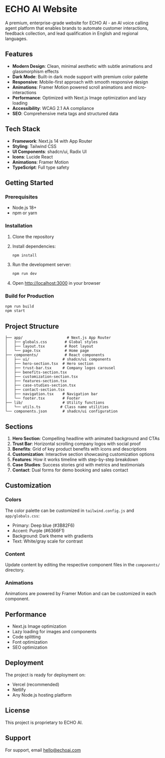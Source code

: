 # ECHO AI Website

A premium, enterprise-grade website for ECHO AI - an AI voice calling agent platform that enables brands to automate customer interactions, feedback collection, and lead qualification in English and regional languages.

## Features

- **Modern Design**: Clean, minimal aesthetic with subtle animations and glassmorphism effects
- **Dark Mode**: Built-in dark mode support with premium color palette
- **Responsive**: Mobile-first approach with smooth responsive design
- **Animations**: Framer Motion powered scroll animations and micro-interactions
- **Performance**: Optimized with Next.js Image optimization and lazy loading
- **Accessibility**: WCAG 2.1 AA compliance
- **SEO**: Comprehensive meta tags and structured data

## Tech Stack

- **Framework**: Next.js 14 with App Router
- **Styling**: Tailwind CSS
- **UI Components**: shadcn/ui, Radix UI
- **Icons**: Lucide React
- **Animations**: Framer Motion
- **TypeScript**: Full type safety

## Getting Started

### Prerequisites

- Node.js 18+ 
- npm or yarn

### Installation

1. Clone the repository
2. Install dependencies:
   ```bash
   npm install
   ```

3. Run the development server:
   ```bash
   npm run dev
   ```

4. Open [http://localhost:3000](http://localhost:3000) in your browser

### Build for Production

```bash
npm run build
npm start
```

## Project Structure

```
├── app/                    # Next.js App Router
│   ├── globals.css        # Global styles
│   ├── layout.tsx         # Root layout
│   └── page.tsx           # Home page
├── components/            # React components
│   ├── ui/               # shadcn/ui components
│   ├── hero-section.tsx  # Hero section
│   ├── trust-bar.tsx     # Company logos carousel
│   ├── benefits-section.tsx
│   ├── customization-section.tsx
│   ├── features-section.tsx
│   ├── case-studies-section.tsx
│   ├── contact-section.tsx
│   ├── navigation.tsx    # Navigation bar
│   └── footer.tsx        # Footer
├── lib/                  # Utility functions
│   └── utils.ts         # Class name utilities
└── components.json       # shadcn/ui configuration
```

## Sections

1. **Hero Section**: Compelling headline with animated background and CTAs
2. **Trust Bar**: Horizontal scrolling company logos with social proof
3. **Benefits**: Grid of key product benefits with icons and descriptions
4. **Customization**: Interactive section showcasing customization options
5. **Features**: How it works timeline with step-by-step breakdown
6. **Case Studies**: Success stories grid with metrics and testimonials
7. **Contact**: Dual forms for demo booking and sales contact

## Customization

### Colors

The color palette can be customized in `tailwind.config.js` and `app/globals.css`:

- Primary: Deep blue (#3B82F6)
- Accent: Purple (#6366F1)
- Background: Dark theme with gradients
- Text: White/gray scale for contrast

### Content

Update content by editing the respective component files in the `components/` directory.

### Animations

Animations are powered by Framer Motion and can be customized in each component.

## Performance

- Next.js Image optimization
- Lazy loading for images and components
- Code splitting
- Font optimization
- SEO optimization

## Deployment

The project is ready for deployment on:
- Vercel (recommended)
- Netlify
- Any Node.js hosting platform

## License

This project is proprietary to ECHO AI.

## Support

For support, email hello@echoai.com

